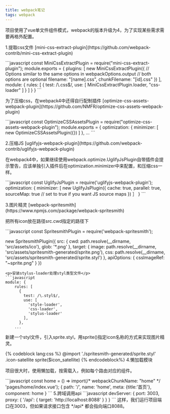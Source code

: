 ```yaml
---
title: webpack笔记
tags: webpack
---
```

<p>项目使用了vue单文件组件模式，webpack的版本升级为4，为了实现某些需求需要再格外配置。</p>
<p>1.提取css文件 [mini-css-extract-plugin](https://github.com/webpack-contrib/mini-css-extract-plugin)</p>
<!-- more -->
```javascript
const MiniCssExtractPlugin = require("mini-css-extract-plugin");
module.exports = {
  plugins: [
    new MiniCssExtractPlugin({
      // Options similar to the same options in webpackOptions.output
      // both options are optional
      filename: "[name].css",
      chunkFilename: "[id].css"
    })
  ],
  module: {
    rules: [
      {
        test: /\.css$/,
        use: [
          MiniCssExtractPlugin.loader,
          "css-loader"
        ]
      }
    ]
  }
}
```
<p>为了压缩css，在webpack4中还得自行配制插件 [optimize-css-assets-webpack-plugin](https://github.com/NMFR/optimize-css-assets-webpack-plugin)</p>
```javascript
const OptimizeCSSAssetsPlugin = require("optimize-css-assets-webpack-plugin");
module.exports = {
  optimization: {
    minimizer: [
      new OptimizeCSSAssetsPlugin({})
    ]
  },
  ...
```
<p>2.压缩JS [uglifyjs-webpack-plugin](https://github.com/webpack-contrib/uglifyjs-webpack-plugin)</p>
<p>在webpack4中，如果继续使用webpack.optimize.UglifyJsPlugin自带插件会提示警告，应该单独引入插件后在optimization.minimizer中来配置，和压缩css一样。</p>
```javascript
const UglifyJsPlugin = require('uglifyjs-webpack-plugin');
optimization: {
	minimizer: [
      	new UglifyJsPlugin({
	        cache: true,
	        parallel: true,
	        sourceMap: true // set to true if you want JS source maps
	    })
	］
}
```
<p>3.图片精灵 [webpack-spritesmith](https://www.npmjs.com/package/webpack-spritesmith)</p>
<p>把所有icon放在路径src.cwd指定的路径下</p>
```javascript
const SpritesmithPlugin = require('webpack-spritesmith');

new SpritesmithPlugin({
    src: {
        cwd: path.resolve(__dirname, 'src/assets/ico'),
        glob: '*.png'
    },
    target: {
        image: path.resolve(__dirname, 'src/assets/spritesmith-generated/sprite.png'),
        css: path.resolve(__dirname, 'src/assets/spritesmith-generated/sprite.styl')
    },
    apiOptions: {
        cssImageRef: "~sprite.png"
    }
})
```
<p>安装stylus-loader处理styl类型文件</p>
```javascript
module: {
    rules: [
      {
        test: /\.styl$/,
        use: [
          'style-loader',
          'css-loader',
          'stylus-loader'
        ],
      },
    ...
```
<p>新建一个styl文件，引入sprite.styl，用sprite()指定icon名称的方式来实现图片精灵。</p>
{% codeblock lang:css %}
@import './spritesmith-generated/sprite.styl'
.icon-satellite
	sprite($icon_satellite)
{% endcodeblock%}
4.懒加载模块
<p>项目很大时，使用懒加载，按需载入，例如每个路由对应的组件。</p>
```javascript
const home = () => import(/* webpackChunkName: "home" */ 'pages/home/index.vue');
{
  path: '/',
  name: 'home',
  meta: {title:'首页'},
  component: home
}
```
5.跨域调用api
```javascript
devServer: {
    port: 3003,
    proxy: {
        '/api': {
          target: 'http://localhost:8088'
        }
    }
}
```
这样，我们运行项目端口在3003，但如果请求接口包含 */api* 都会指向端口8088。
















